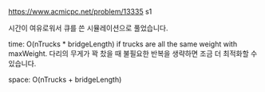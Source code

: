 <https://www.acmicpc.net/problem/13335> s1

시간이 여유로워서 큐를 쓴 시뮬레이션으로 풀었습니다.

time: O(nTrucks * bridgeLength) if trucks are all the same weight with maxWeight.
다리의 무게가 꽉 찼을 때 불필요한 반복을 생략하면 조금 더 최적화할 수 있습니다.

space: O(nTrucks + bridgeLength)
